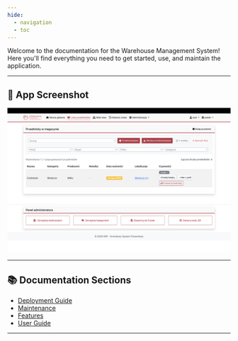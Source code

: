 ```yaml
---
hide:
  - navigation
  - toc
---
```


Welcome to the documentation for the Warehouse Management System! Here you'll find everything you need to get started, use, and maintain the application.

---

## 📸 App Screenshot

![](assets/getting_expired.png)

---

## 📚 Documentation Sections

- [Deployment Guide](deploy.md)
- [Maintenance](maintenance.md)
- [Features](features.md)
- [User Guide](user_guide.md)

---